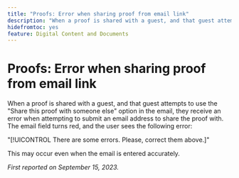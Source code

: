 ```yaml
---
title: "Proofs: Error when sharing proof from email link"
description: "When a proof is shared with a guest, and that guest attempts to use the "Share this proof with someone else" option in the email, they receive an error when attempting to submit an email address to share the proof with. The email field turns red, and the user sees an error."
hidefromtoc: yes
feature: Digital Content and Documents
---
```


# Proofs: Error when sharing proof from email link

When a proof is shared with a guest, and that guest attempts to use the "Share this proof with someone else" option in the email, they receive an error when attempting to submit an email address to share the proof with. The email field turns red, and the user sees the following error:  

"[!UICONTROL There are some errors. Please, correct them above.]"

This may occur even when the email is entered accurately.

_First reported on September 15, 2023._
